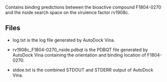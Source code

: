 Contains binding predictions between the bioactive compound F1804-0270 and the nside search space on the virulence factor rv1908c.

## Files

- log.txt is the log file generated by AutoDock Vina.

- rv1908c_F1804-0270_nside.pdbqt is the PDBQT file generated by AutoDock Vina containing the orientation and binding location of F1804-0270.

- stdoe.txt is the combined STDOUT and STDERR output of AutoDock Vina.

